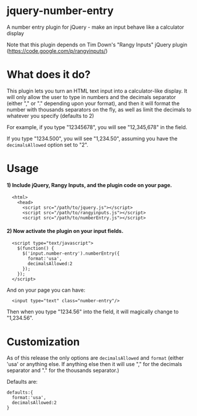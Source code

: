 jquery-number-entry
===================

A number entry plugin for jQuery - make an input behave like a calculator display

Note that this plugin depends on Tim Down's "Rangy Inputs" jQuery plugin (https://code.google.com/p/rangyinputs/)

# What does it do?

This plugin lets you turn an HTML text input into a calculator-like display. It will only allow the user to type in numbers and the decimals separator (either "," or "." depending upon your format), and then it will format the number with thousands separators on the fly, as well as limit the decimals to whatever you specify (defaults to 2)

For example, if you type "12345678", you will see "12,345,678" in the field.

If you type "1234.500", you will see "1,234.50", assuming you have the `decimalsAllowed` option set to "2".


# Usage

#### 1) Include jQuery, Rangy Inputs, and the plugin code on your page.

```
  <html>
    <head>
      <script src="/path/to/jquery.js"></script>
      <script src="/path/to/rangyinputs.js"></script>
      <script src="/path/to/numberEntry.js"></script>
```
#### 2) Now activate the plugin on your input fields.
```
  <script type="text/javascript">
    $(function() {
      $('input.number-entry').numberEntry({
        format:'usa',
        decimalsAllowed:2
      });
    });
  </script>
```
And on your page you can have:
```
  <input type="text" class="number-entry"/>
```
Then when you type "1234.56" into the field, it will magically change to "1,234.56".

# Customization

As of this release the only options are `decimalsAllowed` and `format` (either 'usa' or anything else. If anything else then it will use "," for the decimals separator and "." for the thousands separator.)

Defaults are:

```
defaults:{
  format:'usa',
  decimalsAllowed:2
}
```

